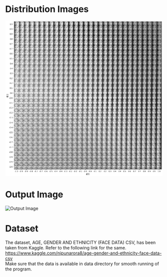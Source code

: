 # Distribution Images
![Distribution](distribution.png)
# Output Image
![Output Image](test.gif)
# Dataset
The dataset, AGE, GENDER AND ETHNICITY (FACE DATA) CSV, has been taken from Kaggle. Refer to the following link for the same. https://www.kaggle.com/nipunarora8/age-gender-and-ethnicity-face-data-csv  
Make sure that the data is available in data directory for smooth running of the program.
